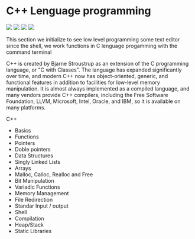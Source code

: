 # C++ Lenguage programming



![](https://img.shields.io/badge/Victor_Zuluaga-Holberton_School-red) ![](https://img.shields.io/badge/Low_level_programming-C++%20lenguaje-violet) ![](https://img.shields.io/badge/Shell-Linux-black) ![](https://img.shields.io/badge/bash-Linux-black)


This section we initialize to see low level programming some text editor since the shell, we work functions in C lenguage progamming with the command terminal

C++ is created by Bjarne Stroustrup as an extension of the C programming language, or "C with Classes". The language has expanded significantly over time, and modern C++ now has object-oriented, generic, and functional features in addition to facilities for low-level memory manipulation. It is almost always implemented as a compiled language, and many vendors provide C++ compilers, including the Free Software Foundation, LLVM, Microsoft, Intel, Oracle, and IBM, so it is available on many platforms.

C++

 - Basics
 - Functions
 - Pointers
 - Doble pointers
 - Data Structures
 - Singly Linked Lists
 - Arrays
 - Malloc, Calloc, Realloc and Free
 - Bit Manipulation
 - Variadic Functions
 - Memory Management
 - File Redirection
 - Standar Input / output
 - Shell
 - Compilation
 - Heap/Stack
 - Static Libraries